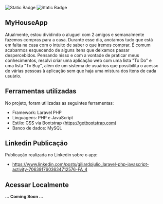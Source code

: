 <p><img alt="Static Badge" src="https://img.shields.io/badge/laravel-10.x-green">
<img alt="Static Badge" src="https://img.shields.io/badge/php-8.1-blue"></p>


## MyHouseApp

Atualmente, estou dividindo o aluguel com 2 amigos e semanalmente fazemos compras para a casa. Durante esse dia, anotamos tudo que está em falta na casa com o intuito de saber o que iremos comprar. É comum acabarmos esquecendo de alguns itens que deixamos passar despercebidos. Pensando nisso e com a vontade de praticar meus conhecimentos, resolvi criar uma aplicação web com uma lista "To Do" e uma lista "To Buy", além de um sistema de usuários que possibilita o acesso de várias pessoas à aplicação sem que haja uma mistura dos itens de cada usuário.

## Ferramentas utilizadas

No projeto, foram utilizadas as seguintes ferramentas:
- Framework: Laravel PHP
- Linguagens: PHP e JavaScript
- Estilo: CSS via Bootstrap (https://getbootstrap.com)
- Banco de dados: MySQL

## Linkedin Publicação

Publicação realizada no Linkedin sobre o app:
- https://www.linkedin.com/posts/giliardojulio_laravel-php-javascript-activity-7063917603634712576-FA_4

## Acessar Localmente

<b>... Coming Soon ...
